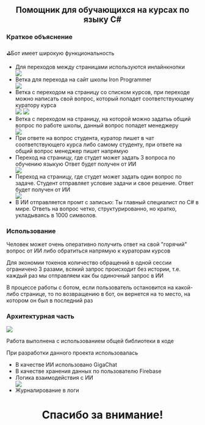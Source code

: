 <div class="text" align="center">
    <h2>Помощник для обучающихся на курсах по языку C#</h2>
</div>
<h3>Краткое объяснение</h3>
<p>⛳Бот имеет широкую функциональность </p>
<ul>
  <li>Для переходов между страницами используются инлайнкнопки</li>
    <img src="https://github.com/user-attachments/assets/74717f91-ebf4-44e2-a306-db459f723ba3" />
  <li>Ветка для перехода на сайт школы Iron Programmer</li>
    <img src="https://github.com/user-attachments/assets/e3fb3a4d-1805-428e-bb39-84b9761cf6af" />
  <li>Ветка с переходом на страницу со списком курсов, при переходе можно написать свой вопрос, который попадет соответствующему куратору курса </li>
    <img src="https://github.com/user-attachments/assets/8538c797-7d9a-4add-bcd7-0fb8608948df" />
    <img src="https://github.com/user-attachments/assets/e4eec27b-d7c4-4c79-996c-f40bd614793e" />
  <li>Ветка с переходом на страницу, на которой можно задатьь общий вопрос по работе школы, данный вопрос попадет менеджеру </li>
    <img src="https://github.com/user-attachments/assets/94a04bf0-d65c-4043-a704-fdbfd599cd9c" />
  <li>При ответе на вопрос студента, куратор пишет в чат соответствующего курса либо самому студенту, при ответе на общий вопрос менеджер пишет напрямую </li>
  <li>Переход на страницу, где студет может задать 3 вопроса по обучению языкую Ответ будет получен от ИИ </li>
    <img src="https://github.com/user-attachments/assets/b4d8b32f-760d-44c1-9380-2000b270b86d" />
  <li>Переход на страницу, где студет может задать один вопрос по задаче. Студент отправляет условие задачи и свое решение. Ответ будет получен от ИИ </li>
    <img src="https://github.com/user-attachments/assets/82582047-27a6-4b77-80bb-3b93f9bbd217" />
  <li>В ИИ отправляется промт с записью: Ты главный специалист по C# в мире. Ответь на вопрос четко, структурированно, но кратко, укладываясь в 1000 символов. </li>    
</ul>
<h3>Использование</h3>
<p>Человек может очень оперативно получить ответ на свой "горячий" вопрос от ИИ либо обратиться напрямую к кураторам курсов</p>
<p>Для экономии токенов количество обращений в одной сессии ограничено 3 разами, всякий запрос происходит без истории, т.е. каждый раз мы отправляем как бы одиночный запрос в ИИ </p>
<p>В процессе работы с ботом, если пользователь остановится на какой-либо странице, то по возвращению в бот, он вернется на то место, на котором он был в последний раз </p>
<h3>Архитектурная часть</h3>
  <img src="https://github.com/user-attachments/assets/bf903841-1a94-4584-a530-958ebf483a2b" />
<p>Работа выполнена с использованием общей библиотеки в коде</p>
<p>При разработки данного проекта использовалась</p>
<ul>
    <li>В качестве ИИ использовано GigaChat</li>
    <li>В качестве хранения данных по пользователю Firebase</li>
    <li>Логика взаимодействия с ИИ</li>
      <img src="https://github.com/user-attachments/assets/12e941af-6abf-435d-8def-3f735d62d85d" />
    <li>Журналирование в логи</li>    
</ul>
<div class="text" align="center">
    <h1>Спасибо за внимание!</h2>
</div>
